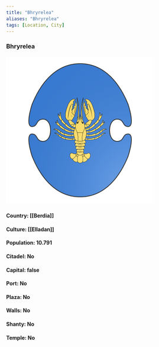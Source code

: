 ```yaml
---
title: "Bhryrelea"
aliases: "Bhryrelea"
tags: [Location, City]
---
```

### Bhryrelea
![](attachment/0a927ce892770ba41219e22a29c015b1.svg)

#### Country: [[Berdia]]

#### Culture: [[Elladan]]

#### Population: 10.791

#### Citadel: No

#### Capital: false

#### Port: No

#### Plaza: No

#### Walls: No

#### Shanty: No

#### Temple: No

